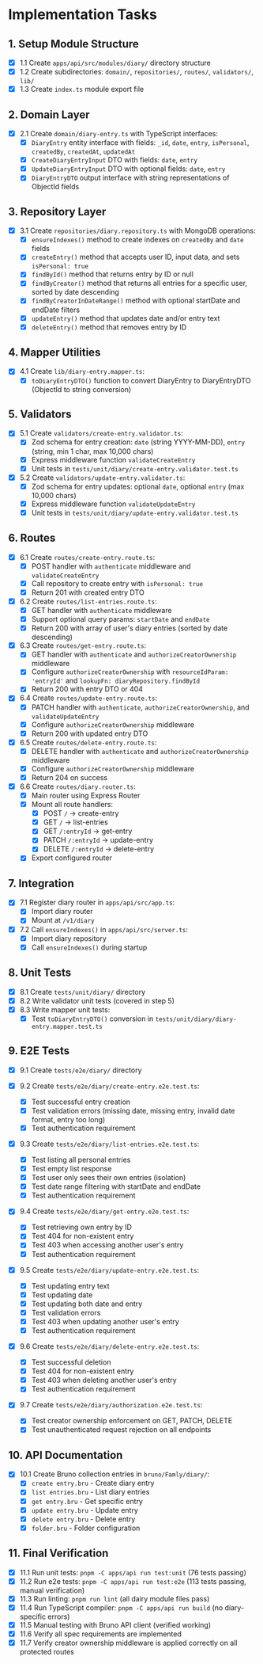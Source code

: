 # Implementation Tasks

## 1. Setup Module Structure
- [x] 1.1 Create `apps/api/src/modules/diary/` directory structure
- [x] 1.2 Create subdirectories: `domain/`, `repositories/`, `routes/`, `validators/`, `lib/`
- [x] 1.3 Create `index.ts` module export file

## 2. Domain Layer
- [x] 2.1 Create `domain/diary-entry.ts` with TypeScript interfaces:
  - [x] `DiaryEntry` entity interface with fields: `_id`, `date`, `entry`, `isPersonal`, `createdBy`, `createdAt`, `updatedAt`
  - [x] `CreateDiaryEntryInput` DTO with fields: `date`, `entry`
  - [x] `UpdateDiaryEntryInput` DTO with optional fields: `date`, `entry`
  - [x] `DiaryEntryDTO` output interface with string representations of ObjectId fields

## 3. Repository Layer
- [x] 3.1 Create `repositories/diary.repository.ts` with MongoDB operations:
  - [x] `ensureIndexes()` method to create indexes on `createdBy` and `date` fields
  - [x] `createEntry()` method that accepts user ID, input data, and sets `isPersonal: true`
  - [x] `findById()` method that returns entry by ID or null
  - [x] `findByCreator()` method that returns all entries for a specific user, sorted by date descending
  - [x] `findByCreatorInDateRange()` method with optional startDate and endDate filters
  - [x] `updateEntry()` method that updates date and/or entry text
  - [x] `deleteEntry()` method that removes entry by ID

## 4. Mapper Utilities
- [x] 4.1 Create `lib/diary-entry.mapper.ts`:
  - [x] `toDiaryEntryDTO()` function to convert DiaryEntry to DiaryEntryDTO (ObjectId to string conversion)

## 5. Validators
- [x] 5.1 Create `validators/create-entry.validator.ts`:
  - [x] Zod schema for entry creation: `date` (string YYYY-MM-DD), `entry` (string, min 1 char, max 10,000 chars)
  - [x] Express middleware function `validateCreateEntry`
  - [x] Unit tests in `tests/unit/diary/create-entry.validator.test.ts`

- [x] 5.2 Create `validators/update-entry.validator.ts`:
  - [x] Zod schema for entry updates: optional `date`, optional `entry` (max 10,000 chars)
  - [x] Express middleware function `validateUpdateEntry`
  - [x] Unit tests in `tests/unit/diary/update-entry.validator.test.ts`

## 6. Routes
- [x] 6.1 Create `routes/create-entry.route.ts`:
  - [x] POST handler with `authenticate` middleware and `validateCreateEntry`
  - [x] Call repository to create entry with `isPersonal: true`
  - [x] Return 201 with created entry DTO

- [x] 6.2 Create `routes/list-entries.route.ts`:
  - [x] GET handler with `authenticate` middleware
  - [x] Support optional query params: `startDate` and `endDate`
  - [x] Return 200 with array of user's diary entries (sorted by date descending)

- [x] 6.3 Create `routes/get-entry.route.ts`:
  - [x] GET handler with `authenticate` and `authorizeCreatorOwnership` middleware
  - [x] Configure `authorizeCreatorOwnership` with `resourceIdParam: 'entryId'` and `lookupFn: diaryRepository.findById`
  - [x] Return 200 with entry DTO or 404

- [x] 6.4 Create `routes/update-entry.route.ts`:
  - [x] PATCH handler with `authenticate`, `authorizeCreatorOwnership`, and `validateUpdateEntry`
  - [x] Configure `authorizeCreatorOwnership` middleware
  - [x] Return 200 with updated entry DTO

- [x] 6.5 Create `routes/delete-entry.route.ts`:
  - [x] DELETE handler with `authenticate` and `authorizeCreatorOwnership` middleware
  - [x] Configure `authorizeCreatorOwnership` middleware
  - [x] Return 204 on success

- [x] 6.6 Create `routes/diary.router.ts`:
  - [x] Main router using Express Router
  - [x] Mount all route handlers:
    - [x] POST `/` -> create-entry
    - [x] GET `/` -> list-entries
    - [x] GET `/:entryId` -> get-entry
    - [x] PATCH `/:entryId` -> update-entry
    - [x] DELETE `/:entryId` -> delete-entry
  - [x] Export configured router

## 7. Integration
- [x] 7.1 Register diary router in `apps/api/src/app.ts`:
  - [x] Import diary router
  - [x] Mount at `/v1/diary`

- [x] 7.2 Call `ensureIndexes()` in `apps/api/src/server.ts`:
  - [x] Import diary repository
  - [x] Call `ensureIndexes()` during startup

## 8. Unit Tests
- [x] 8.1 Create `tests/unit/diary/` directory
- [x] 8.2 Write validator unit tests (covered in step 5)
- [x] 8.3 Write mapper unit tests:
  - [x] Test `toDiaryEntryDTO()` conversion in `tests/unit/diary/diary-entry.mapper.test.ts`

## 9. E2E Tests
- [x] 9.1 Create `tests/e2e/diary/` directory

- [x] 9.2 Create `tests/e2e/diary/create-entry.e2e.test.ts`:
  - [x] Test successful entry creation
  - [x] Test validation errors (missing date, missing entry, invalid date format, entry too long)
  - [x] Test authentication requirement

- [x] 9.3 Create `tests/e2e/diary/list-entries.e2e.test.ts`:
  - [x] Test listing all personal entries
  - [x] Test empty list response
  - [x] Test user only sees their own entries (isolation)
  - [x] Test date range filtering with startDate and endDate
  - [x] Test authentication requirement

- [x] 9.4 Create `tests/e2e/diary/get-entry.e2e.test.ts`:
  - [x] Test retrieving own entry by ID
  - [x] Test 404 for non-existent entry
  - [x] Test 403 when accessing another user's entry
  - [x] Test authentication requirement

- [x] 9.5 Create `tests/e2e/diary/update-entry.e2e.test.ts`:
  - [x] Test updating entry text
  - [x] Test updating date
  - [x] Test updating both date and entry
  - [x] Test validation errors
  - [x] Test 403 when updating another user's entry
  - [x] Test authentication requirement

- [x] 9.6 Create `tests/e2e/diary/delete-entry.e2e.test.ts`:
  - [x] Test successful deletion
  - [x] Test 404 for non-existent entry
  - [x] Test 403 when deleting another user's entry
  - [x] Test authentication requirement

- [x] 9.7 Create `tests/e2e/diary/authorization.e2e.test.ts`:
  - [x] Test creator ownership enforcement on GET, PATCH, DELETE
  - [x] Test unauthenticated request rejection on all endpoints

## 10. API Documentation
- [x] 10.1 Create Bruno collection entries in `bruno/Famly/diary/`:
  - [x] `create entry.bru` - Create diary entry
  - [x] `list entries.bru` - List diary entries
  - [x] `get entry.bru` - Get specific entry
  - [x] `update entry.bru` - Update entry
  - [x] `delete entry.bru` - Delete entry
  - [x] `folder.bru` - Folder configuration

## 11. Final Verification
- [x] 11.1 Run unit tests: `pnpm -C apps/api run test:unit` (76 tests passing)
- [x] 11.2 Run e2e tests: `pnpm -C apps/api run test:e2e` (113 tests passing, manual verification)
- [x] 11.3 Run linting: `pnpm run lint` (all dairy module files pass)
- [x] 11.4 Run TypeScript compiler: `pnpm -C apps/api run build` (no diary-specific errors)
- [x] 11.5 Manual testing with Bruno API client (verified working)
- [x] 11.6 Verify all spec requirements are implemented
- [x] 11.7 Verify creator ownership middleware is applied correctly on all protected routes
